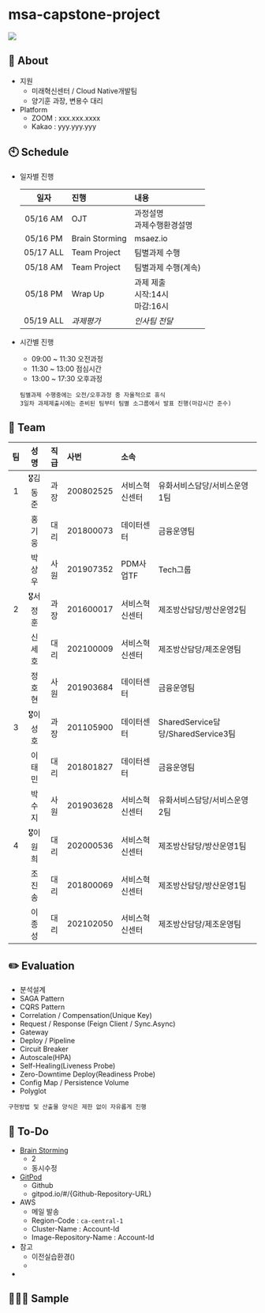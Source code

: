 # msa-capstone-project
<img src= "https://t1.daumcdn.net/cfile/tistory/997A00365C79475E04?download">

## 📢 About
* 지원
  - 미래혁신센터 / Cloud Native개발팀
  - 양기훈 과장, 변용수 대리
* Platform
  - ZOOM : xxx.xxx.xxxx
  - Kakao : yyy.yyy.yyy

## 🕙 Schedule
* 일자별 진행

    |일자|진행|내용|
    |:------:|:---|:---|
    |05/16 AM|OJT|과정설명<br>과제수행환경설명|
    |05/16 PM|Brain Storming|msaez.io|
    |05/17 ALL|Team Project|팀별과제 수행|
    |05/18 AM|Team Project|팀별과제 수행(계속)|
    |05/18 PM|Wrap Up|과제 제출<br>시작:14시<br>마감:16시|
    |05/19 ALL|*과제평가*|*인사팀 전달*|

* 시간별 진행
  - 09:00 ~ 11:30 오전과정
  - 11:30 ~ 13:00 점심시간
  - 13:00 ~ 17:30 오후과정
  ```
  팀별과제 수행중에는 오전/오후과정 중 자율적으로 휴식
  3일차 과제제출시에는 준비된 팀부터 팀별 소그룹에서 발표 진행(마감시간 준수)
  ```
  
## 👫 Team

   |팀|성명|직급|사번|소속||
   |:----:|:------:|:------:|:------|:------|------|
   |1|🎖김동준|과장|200802525|서비스혁신센터|유화서비스담당/서비스운영1팀|
   ||  홍기웅|대리|201800073|데이터센터|금융운영팀|
   ||  박상우|사원|201907352|PDM사업TF|Tech그룹|
   |2|🎖서정훈|과장|201600017|서비스혁신센터|제조방산담당/방산운영2팀|
   ||  신세호|대리|202100009|서비스혁신센터|제조방산담당/제조운영팀|
   ||   정호현|사원|201903684|데이터센터|금융운영팀|
   |3|🎖이성호|과장|201105900|데이터센터|SharedService담당/SharedService3팀|
   ||  이태민|대리|201801827|데이터센터|금융운영팀|
   ||  박수지|사원|201903628|서비스혁신센터|유화서비스담당/서비스운영2팀|
   |4|🎖이원희|대리|202000536|서비스혁신센터|제조방산담당/방산운영1팀|
   ||  조진송|대리|201800069|서비스혁신센터|제조방산담당/방산운영1팀|
   ||  이종성|대리|202102050|서비스혁신센터|제조방산담당/제조운영팀|  
   
   

## ✏️ Evaluation

  * 분석설계
  * SAGA Pattern
  * CQRS Pattern
  * Correlation / Compensation(Unique Key)
  * Request / Response (Feign Client / Sync.Async)
  * Gateway
  * Deploy / Pipeline
  * Circuit Breaker
  * Autoscale(HPA)
  * Self-Healing(Liveness Probe)
  * Zero-Downtime Deploy(Readiness Probe)
  * Config Map / Persistence Volume
  * Polyglot
  ```
  구현방법 및 산출물 양식은 제한 없이 자유롭게 진행
  ```

## 📑 To-Do

* <a href="https://www.msaez.io/#/" target="_blank">Brain Storming</a>
  + 2
  + 동시수정
* <a href="https://gitpod.io/#/https://github.com/kihoon-yang/msa-capstone-project" target="_blank">GitPod</a>
  + Github
  + gitpod.io/#/{Github-Repository-URL}
* AWS
  + 메일 발송
  + Region-Code : `ca-central-1`
  + Cluster-Name : Account-Id
  + Image-Repository-Name : Account-Id
* 참고
  + 이전실습환경()
  + 
* 

## 🧑🏻‍💻 Sample


##
